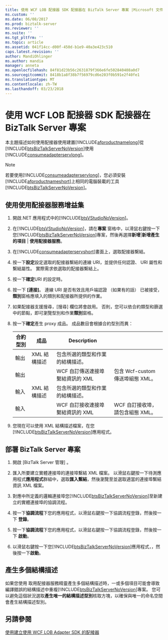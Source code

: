 ```yaml
---
title: 使用 WCF LOB 配接器 SDK 配接器在 BizTalk Server 專案 |Microsoft 文件
ms.custom: ''
ms.date: 06/08/2017
ms.prod: biztalk-server
ms.reviewer: ''
ms.suite: ''
ms.tgt_pltfrm: ''
ms.topic: article
ms.assetid: 041f14cc-d00f-450d-b1e9-40a3e423c510
caps.latest.revision: ''
author: MandiOhlinger
ms.author: mandia
manager: anneta
ms.openlocfilehash: 84f81d23b56c2631879f366e6fe502840408a0d7
ms.sourcegitcommit: 8418b1a8f38b7f56979cd6e203f0b591e2f40fe1
ms.translationtype: MT
ms.contentlocale: zh-TW
ms.lasthandoff: 03/23/2018
---
```

# <a name="consume-a-wcf-lob-adapter-sdk-adapter-in-a-biztalk-server-project"></a>使用 WCF LOB 配接器 SDK 配接器在 BizTalk Server 專案
本主題描述如何使用配接器使用建置[!INCLUDE[afproductnamelong](../../includes/afproductnamelong-md.md)]從[!INCLUDE[btsBizTalkServerNoVersion](../../includes/btsbiztalkservernoversion-md.md)]使用[!INCLUDE[consumeadapterservlong](../../includes/consumeadapterservlong-md.md)]。  
  
> [!NOTE]
>  若要使用[!INCLUDE[consumeadapterservlong](../../includes/consumeadapterservlong-md.md)]，您必須安裝[!INCLUDE[afproductnameshort](../../includes/afproductnameshort-md.md)]上相同的電腦裝載的工具[!INCLUDE[btsBizTalkServerNoVersion](../../includes/btsbiztalkservernoversion-md.md)]。  
  
 
## <a name="use-the-consume-adapter-service-add-in"></a>使用使用配接器服務增益集  
 
  
1.  開啟.NET 應用程式中的[!INCLUDE[btsVStudioNoVersion](../../includes/btsvstudionoversion-md.md)]。  
  
2.  在[!INCLUDE[btsVStudioNoVersion](../../includes/btsvstudionoversion-md.md)]，請在**專案** 窗格中，以滑鼠右鍵按一下您[!INCLUDE[btsBizTalkServerNoVersion](../../includes/btsbiztalkservernoversion-md.md)]專案，然後再選擇**新增**&#124;**新增產生的項目** &#124; **使用配接器服務**。  
  
3.  在[!INCLUDE[consumeadapterservshort](../../includes/consumeadapterservshort-md.md)]畫面上，選取配接器繫結。  
  
4.  按一下**設定**設定選取的配接器繫結的連線 URI，並提供任何認證、 URI 屬性和繫結屬性。 實際需求依選取的配接器繫結上。  
  
5.  按一下**確定**URI 的設定時。  
  
6.  按一下 **[連接]**。 連線 URI 是否有效且用戶端認證 （如果有的話） 已被接受，**類別**窗格應填入的類別和配接器所提供的作業。  
  
7.  如果配接器支援搜尋，[搜尋] 欄位將會啟用。 否則，您可以依合約類型和篩選中的節點，即可瀏覽型別和作業**類別**窗格。  
  
8.  按一下**確定**產生 proxy 成品。 成品數目會根據合約型別而異：  
  
    |合約型別|成品|Description||  
    |-------------------|--------------|-----------------|-|  
    |輸出|XML 結構描述|包含所選的類型和作業的結構描述。||  
    |輸出||WCF 自訂傳送連接埠繫結資訊的 XML|包含 Wcf-custom 傳送埠組態 XML。|  
    |輸入|XML 結構描述|包含所選的類型和作業的結構描述。||  
    |輸入||WCF 自訂接收連接埠繫結資訊的 XML|WCF 自訂接收埠，請包含組態 XML。|  
  
9. 您現在可以使用 XML 結構描述檔案，在您[!INCLUDE[btsBizTalkServerNoVersion](../../includes/btsbiztalkservernoversion-md.md)]應用程式。  
  
## <a name="deploy-the-biztalk-server-project"></a>部署 BizTalk Server 專案  
  
1.  開啟 [BizTalk Server 管理] 。  
  
2.  匯入所要建立實體連接埠的連接埠繫結 XML 檔案。 以滑鼠右鍵按一下待測應用程式**應用程式**群組中，選取**匯入繫結**，然後瀏覽至並選取適當的連接埠繫結資訊 XML 檔案。  
  
3.  對應中所定義的邏輯連接埠您[!INCLUDE[btsBizTalkServerNoVersion](../../includes/btsbiztalkservernoversion-md.md)]至新建立的實體連接埠的協調流程。  
  
4.  按一下**協調流程**下您的應用程式，以滑鼠右鍵按一下協調流程登錄，然後按一下 **登錄**。  
  
5.  按一下**協調流程**下您的應用程式，以滑鼠右鍵按一下協調流程登錄，然後按一下 **啟動**。  
  
6.  以滑鼠右鍵按一下您[!INCLUDE[btsBizTalkServerNoVersion](../../includes/btsbiztalkservernoversion-md.md)]應用程式，，然後按一下**啟動**。  
  
## <a name="generate-multiple-schemas"></a>產生多個結構描述  
 如果您使用 取用配接器服務精靈產生多個結構描述時，一或多個項目可能會導致編譯錯誤的結構描述中重複[!INCLUDE[btsBizTalkServerNoVersion](../../includes/btsbiztalkservernoversion-md.md)]專案。 您可以避免這個狀況選取**產生唯一的結構描述型別**核取方塊，以確保與唯一的命名空間會產生結構描述型別。  
  
## <a name="see-also"></a>另請參閱  
 [使用建立使用 WCF LOB Adapter SDK 的配接器](../../adapters-and-accelerators/wcf-lob-adapter-sdk/consume-an-adapter-created-using-the-wcf-lob-adapter-sdk.md)